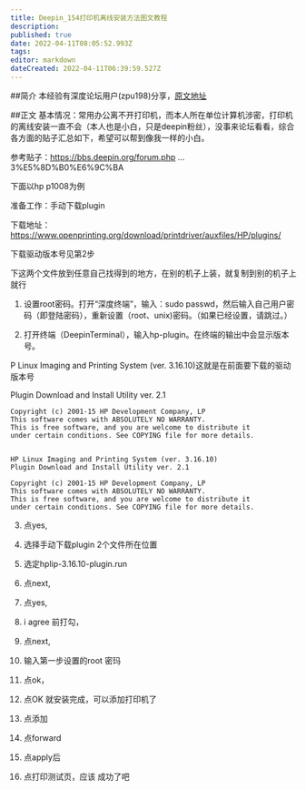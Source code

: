 ```yaml
---
title: Deepin_154打印机离线安装方法图文教程
description: 
published: true
date: 2022-04-11T08:05:52.993Z
tags: 
editor: markdown
dateCreated: 2022-04-11T06:39:59.527Z
---
```


##简介
本经验有深度论坛用户(zpu198)分享，[原文地址](https://bbs.deepin.org/forum.php?mod=viewthread&tid=138794&extra=)


##正文
基本情况：常用办公离不开打印机，而本人所在单位计算机涉密，打印机的离线安装一直不会（本人也是小白，只是deepin粉丝），没事来论坛看看，综合各方面的贴子汇总如下，希望可以帮到像我一样的小白。

参考贴子：https://bbs.deepin.org/forum.php ... 3%E5%8D%B0%E6%9C%BA

下面以hp p1008为例

准备工作：手动下载plugin

下载地址：
https://www.openprinting.org/download/printdriver/auxfiles/HP/plugins/


下载驱动版本号见第2步

下这两个文件放到任意自己找得到的地方，在别的机子上装，就复制到别的机子上就行


1. 设置root密码。打开“深度终端”，输入：sudo passwd，然后输入自己用户密码（即登陆密码），重新设置（root、unix)密码。（如果已经设置，请跳过。）



2. 打开终端（DeepinTerminal），输入hp-plugin。在终端的输出中会显示版本号。

P Linux Imaging and Printing System (ver. 3.16.10)这就是在前面要下载的驱动版本号

Plugin Download and Install Utility ver. 2.1

```
Copyright (c) 2001-15 HP Development Company, LP
This software comes with ABSOLUTELY NO WARRANTY.
This is free software, and you are welcome to distribute it
under certain conditions. See COPYING file for more details.


HP Linux Imaging and Printing System (ver. 3.16.10)
Plugin Download and Install Utility ver. 2.1

Copyright (c) 2001-15 HP Development Company, LP
This software comes with ABSOLUTELY NO WARRANTY.
This is free software, and you are welcome to distribute it
under certain conditions. See COPYING file for more details.
```

  
3. 点yes,
  
4. 选择手动下载plugin 2个文件所在位置 
  

5. 选定hplip-3.16.10-plugin.run 
  

6. 点next,
 

7. 点yes,
  
8. i agree  前打勾，
  
9. 点next,
  
10. 输入第一步设置的root 密玛
  
11. 点ok，
  
12. 点OK 就安装完成，可以添加打印机了

13. 点添加   
    
14. 点forward
  
15. 点apply后
  
16. 点打印测试页，应该 成功了吧